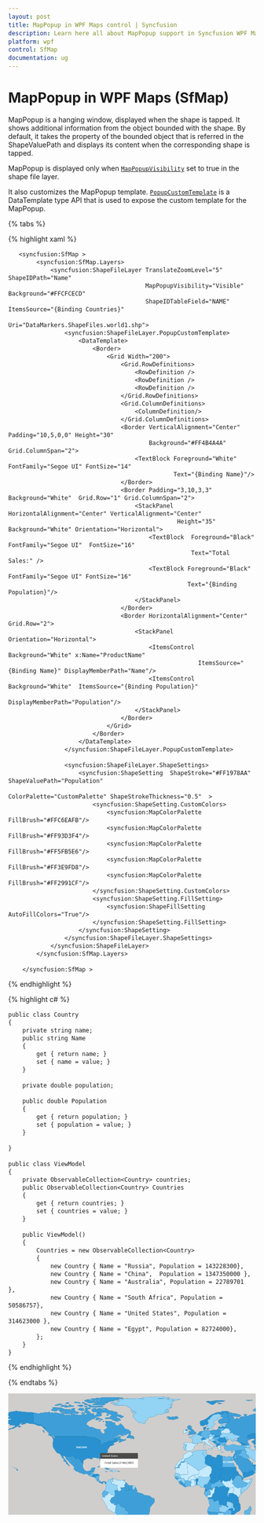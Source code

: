 ```yaml
---
layout: post
title: MapPopup in WPF Maps control | Syncfusion
description: Learn here all about MapPopup support in Syncfusion WPF Maps (SfMap) control and more.
platform: wpf
control: SfMap
documentation: ug
---
```


# MapPopup in WPF Maps (SfMap)

MapPopup is a hanging window, displayed when the shape is tapped. It shows additional information from the object bounded with the shape. By default, it takes the property of the bounded object that is referred in the ShapeValuePath and displays its content when the corresponding shape is tapped.

MapPopup is displayed only when [`MapPopupVisibility`](https://help.syncfusion.com/cr/wpf/Syncfusion.UI.Xaml.Maps.ShapeFileLayer.html#Syncfusion_UI_Xaml_Maps_ShapeFileLayer_MapPopupVisibility) set to true in the shape file layer.

It also customizes the MapPopup template. [`PopupCustomTemplate`](https://help.syncfusion.com/cr/wpf/Syncfusion.UI.Xaml.Maps.ShapeFileLayer.html#Syncfusion_UI_Xaml_Maps_ShapeFileLayer_PopupCustomTemplate) is a DataTemplate type API that is used to expose the custom template for the MapPopup.

{% tabs %}

{% highlight xaml %}

       <syncfusion:SfMap >
            <syncfusion:SfMap.Layers>
                <syncfusion:ShapeFileLayer TranslateZoomLevel="5"  ShapeIDPath="Name" 
                                           MapPopupVisibility="Visible" Background="#FFCFCECD" 
                                           ShapeIDTableField="NAME"   ItemsSource="{Binding Countries}" 
                                           Uri="DataMarkers.ShapeFiles.world1.shp">
                    <syncfusion:ShapeFileLayer.PopupCustomTemplate>
                        <DataTemplate>
                            <Border>
                                <Grid Width="200">
                                    <Grid.RowDefinitions>
                                        <RowDefinition />
                                        <RowDefinition />
                                        <RowDefinition />
                                    </Grid.RowDefinitions>
                                    <Grid.ColumnDefinitions>
                                        <ColumnDefinition/>
                                    </Grid.ColumnDefinitions>
                                    <Border VerticalAlignment="Center" Padding="10,5,0,0" Height="30" 
                                            Background="#FF4B4A4A"  Grid.ColumnSpan="2">
                                        <TextBlock Foreground="White" FontFamily="Segoe UI" FontSize="14"  
                                                   Text="{Binding Name}"/>
                                    </Border>
                                    <Border Padding="3,10,3,3"  Background="White"  Grid.Row="1" Grid.ColumnSpan="2">
                                        <StackPanel HorizontalAlignment="Center" VerticalAlignment="Center"  
                                                    Height="35" Background="White" Orientation="Horizontal">
                                            <TextBlock  Foreground="Black" FontFamily="Segoe UI"  FontSize="16" 
                                                        Text="Total Sales:" />
                                            <TextBlock Foreground="Black"  FontFamily="Segoe UI" FontSize="16" 
                                                       Text="{Binding Population}"/>
                                        </StackPanel>
                                    </Border>
                                    <Border HorizontalAlignment="Center" Grid.Row="2">
                                        <StackPanel Orientation="Horizontal">
                                            <ItemsControl Background="White" x:Name="ProductName"  
                                                          ItemsSource="{Binding Name}" DisplayMemberPath="Name"/>
                                            <ItemsControl  Background="White"  ItemsSource="{Binding Population}" 
                                                           DisplayMemberPath="Population"/>
                                        </StackPanel>
                                    </Border>
                                </Grid>
                            </Border>
                        </DataTemplate>
                    </syncfusion:ShapeFileLayer.PopupCustomTemplate>

                    <syncfusion:ShapeFileLayer.ShapeSettings>
                        <syncfusion:ShapeSetting  ShapeStroke="#FF1978AA" ShapeValuePath="Population" 
                                                  ColorPalette="CustomPalette" ShapeStrokeThickness="0.5"  >
                            <syncfusion:ShapeSetting.CustomColors>
                                <syncfusion:MapColorPalette FillBrush="#FFC6EAFB"/>
                                <syncfusion:MapColorPalette FillBrush="#FF93D3F4"/>
                                <syncfusion:MapColorPalette FillBrush="#FF5FB5E6"/>
                                <syncfusion:MapColorPalette FillBrush="#FF3E9FD8"/>
                                <syncfusion:MapColorPalette FillBrush="#FF2991CF"/>
                            </syncfusion:ShapeSetting.CustomColors>
                            <syncfusion:ShapeSetting.FillSetting>
                                <syncfusion:ShapeFillSetting AutoFillColors="True"/>
                            </syncfusion:ShapeSetting.FillSetting>
                        </syncfusion:ShapeSetting>
                    </syncfusion:ShapeFileLayer.ShapeSettings>
                </syncfusion:ShapeFileLayer>
            </syncfusion:SfMap.Layers>

        </syncfusion:SfMap >

{% endhighlight %}

{% highlight c# %}

    public class Country
    {
        private string name;
        public string Name
        {
            get { return name; }
            set { name = value; }
        }

        private double population;

        public double Population
        {
            get { return population; }
            set { population = value; }
        }

    }

    public class ViewModel
    {
        private ObservableCollection<Country> countries;
        public ObservableCollection<Country> Countries
        {
            get { return countries; }
            set { countries = value; }
        }

        public ViewModel()
        {
            Countries = new ObservableCollection<Country>
            {
                new Country { Name = "Russia", Population = 143228300},
                new Country { Name = "China",  Population = 1347350000 },
                new Country { Name = "Australia", Population = 22789701  },
                new Country { Name = "South Africa", Population = 50586757},
                new Country { Name = "United States", Population = 314623000 },
                new Country { Name = "Egypt", Population = 82724000},
            };
        }
    }

{% endhighlight %}

{% endtabs %}

![Maps control Popup](MapPopup_images/MapPopup_img1.png)



